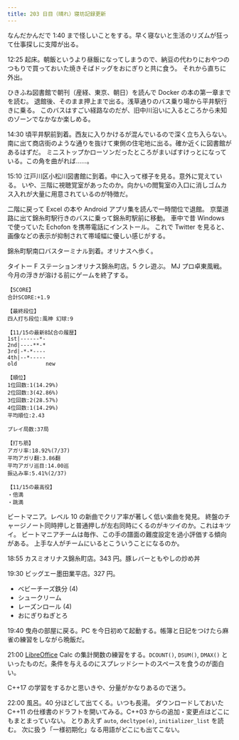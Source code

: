```yaml
---
title: 203 日目（晴れ）寝坊記録更新
---
```


なんだかんだで 1:40 まで怪しいことをする。早く寝ないと生活のリズムが狂って仕事探しに支障が出る。

12:25 起床。朝飯というより昼飯になってしまうので、納豆の代わりにおやつのつもりで買っておいた焼きそばドッグをおにぎりと共に食う。
それから直ちに外出。

ひきふね図書館で朝刊（産経、東京、朝日）を読んで Docker の本の第一章までを読む。
退館後、そのまま押上まで出る。浅草通りのバス乗り場から平井駅行きに乗る。
このバスはすごい経路なのだが、旧中川沿いに入るところから未知のゾーンでなかなか楽しめる。

14:30 頃平井駅前到着。西友に入りかけるが混んでいるので深く立ち入らない。
南に出て商店街のような通りを抜けて東側の住宅地に出る。確か近くに図書館があるはずだ。
ミニストップかローソンだったところがまいばすけっとになっている。この角を曲がれば……。

15:10 江戸川区小松川図書館に到着。中に入って様子を見る。意外に覚えている。
いや、三階に視聴覚室があったのか。向かいの閲覧室の入口に消しゴムカス入れが大量に用意されているのが特徴だ。

二階に戻って Excel の本や Android アプリ集を読んで一時間位で退館。
京葉道路に出て錦糸町駅行きのバスに乗って錦糸町駅前に移動。
車中で昔 Windows で使っていた Echofon を携帯電話にインストール。
これで Twitter を見ると、画像などの表示が抑制されて帯域幅に優しい感じがする。

錦糸町駅南口バスターミナル到着。オリナスへ歩く。

タイトー F ステーションオリナス錦糸町店。5 クレ遊ぶ。
MJ プロ卓東風戦。今月の浮きが溶ける前にゲームを終了する。

```text
【SCORE】
合計SCORE:+1.9

【最終段位】
四人打ち段位:風神 幻球:9

【11/15の最新8試合の履歴】
1st|------*-
2nd|----**-*
3rd|-*-*----
4th|--*-----
old         new

【順位】
1位回数:1(14.29%)
2位回数:3(42.86%)
3位回数:2(28.57%)
4位回数:1(14.29%)
平均順位:2.43

プレイ局数:37局

【打ち筋】
アガリ率:18.92%(7/37)
平均アガリ翻:3.86翻
平均アガリ巡目:14.00巡
振込み率:5.41%(2/37)

【11/15の最高役】
・倍満
・跳満
```

ビートマニア。レベル 10 の新曲でクリア率が著しく低い楽曲を発見。
終盤のチャージノート同時押しと普通押しが左右同時にくるのがキツイのか。これはキツイ。
ビートマニアチームは毎作、この手の譜面の難度設定を過小評価する傾向がある。
上手な人がチームにいるとこういうことになるのか。

18:55 カスミオリナス錦糸町店。343 円。豚レバーともやしの炒め丼

19:30 ビッグエー墨田業平店。327 円。

* ベビーチーズ鉄分 (4)
* シュークリーム
* レーズンロール (4)
* おにぎりねぎとろ

19:40 曳舟の部屋に戻る。PC を今日初めて起動する。帳簿と日記をつけたら麻雀の練習をしながら晩飯だ。

21:00 [LibreOffice] Calc の集計関数の練習をする。`DCOUNT()`, `DSUM()`, `DMAX()`
といったものだ。条件を与えるのにスプレッドシートのスペースを食うのが面白い。

C++17 の学習をするかと思いきや、分量がかなりあるので迷う。

22:00 風呂。40 分ほどして出てくる。いつも長湯。
ダウンロードしておいた C++11 の仕様書のドラフトを開いてみる。C++03 からの追加・変更点はどこにもまとまっていない。
とりあえず `auto`, `decltype(e)`, `initializer_list` を読む。
次に扱う「一様初期化」なる用語がどこにも出てこない。

[LibreOffice]: https://www.libreoffice.org/
